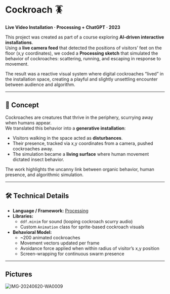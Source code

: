 # Cockroach 🪳

**Live Video Installation · Processing + ChatGPT · 2023**

This project was created as part of a course exploring **AI-driven interactive installations**.  
Using a **live camera feed** that detected the positions of visitors’ feet on the floor (x,y coordinates), we coded a **Processing sketch** that simulated the behavior of cockroaches: scattering, running, and escaping in response to movement.

The result was a reactive visual system where digital cockroaches “lived” in the installation space, creating a playful and slightly unsettling encounter between audience and algorithm.

---

## 🎥 Concept

Cockroaches are creatures that thrive in the periphery, scurrying away when humans appear.  
We translated this behavior into a **generative installation**:

- Visitors walking in the space acted as **disturbances**.  
- Their presence, tracked via x,y coordinates from a camera, pushed cockroaches away.  
- The simulation became a **living surface** where human movement dictated insect behavior.  

The work highlights the uncanny link between organic behavior, human presence, and algorithmic simulation.

---

## 🛠️ Technical Details

- **Language / Framework:** [Processing](https://processing.org/)  
- **Libraries:**  
  - `ddf.minim` for sound (looping cockroach scurry audio)  
  - Custom `Animation` class for sprite-based cockroach visuals  
- **Behavioral Model:**  
  - ~200 animated cockroaches  
  - Movement vectors updated per frame  
  - Avoidance force applied when within radius of visitor’s x,y position  
  - Screen-wrapping for continuous swarm presence  

---

## Pictures

![IMG-20240620-WA0009](https://github.com/user-attachments/assets/2f507e16-efac-4785-a70c-b1ce72b584ed)

